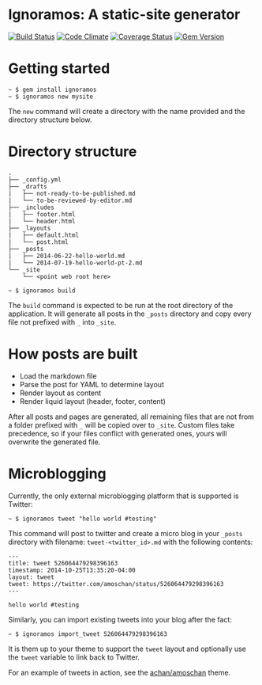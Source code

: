 Ignoramos: A static-site generator
==================================

[![Build
Status](https://travis-ci.org/achan/ignoramos.svg?branch=master)](https://travis-ci.org/achan/ignoramos)
[![Code
Climate](https://codeclimate.com/github/achan/ignoramos/badges/gpa.svg)](https://codeclimate.com/github/achan/ignoramos)
[![Coverage
Status](https://img.shields.io/coveralls/achan/ignoramos.svg)](https://coveralls.io/r/achan/ignoramos)
[![Gem Version](https://badge.fury.io/rb/ignoramos.svg)](http://badge.fury.io/rb/ignoramos)

Getting started
===============

```
~ $ gem install ignoramos
~ $ ignoramos new mysite
```

The `new` command will create a directory with the name provided and the
directory structure below.

Directory structure
===================

```
.
├── _config.yml
├── _drafts
|   ├── not-ready-to-be-published.md
|   └── to-be-reviewed-by-editor.md
├── _includes
|   ├── footer.html
|   └── header.html
├── _layouts
|   ├── default.html
|   └── post.html
├── _posts
|   ├── 2014-06-22-hello-world.md
|   └── 2014-07-19-hello-world-pt-2.md
└── _site
    └── <point web root here>
```

```
~ $ ignoramos build
```

The `build` command is expected to be run at the root directory of the
application. It will generate all posts in the `_posts` directory and copy
every file not prefixed with `_` into `_site`.

How posts are built
===================

 - Load the markdown file
 - Parse the post for YAML to determine layout
 - Render layout as content
 - Render liquid layout (header, footer, content)

After all posts and pages are generated, all remaining files that are not from
a folder prefixed with `_` will be copied over to `_site`. Custom files take
precedence, so if your files conflict with generated ones, yours will overwrite
the generated file.

Microblogging
===============

Currently, the only external microblogging platform that is supported is Twitter:

```
~ $ ignoramos tweet "hello world #testing"
```

This command will post to twitter and create a micro blog in your `_posts`
directory with filename: `tweet-<twitter_id>.md` with the following contents:

```
---
title: tweet 526064479298396163
timestamp: 2014-10-25T13:35:20-04:00
layout: tweet
tweet: https://twitter.com/amoschan/status/526064479298396163
---

hello world #testing
```

Similarly, you can import existing tweets into your blog after the fact:

```
~ $ ignoramos import_tweet 526064479298396163
```

It is them up to your theme to support the `tweet` layout and optionally use the
`tweet` variable to link back to Twitter.

For an example of tweets in action, see the [achan/amoschan][ac] theme.

[ac]: https://github.com/achan/amoschan/commit/f15c149e531a35f9c3a38f8c49311a0f3ce7c612
